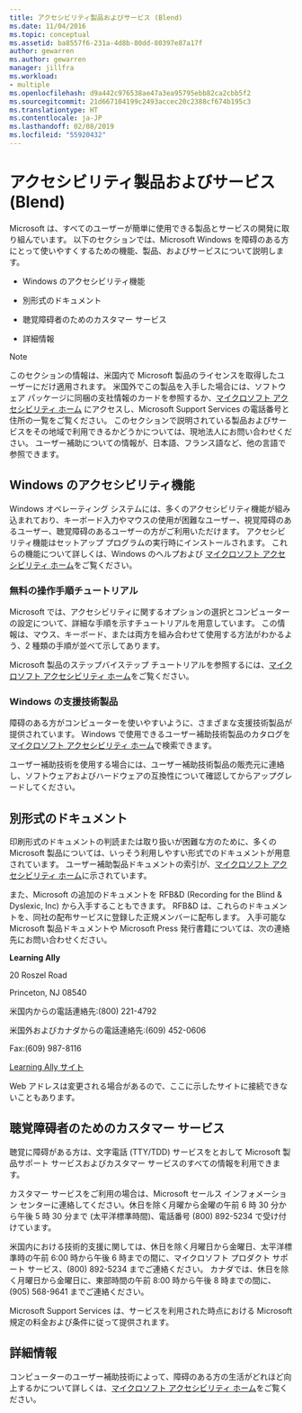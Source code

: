 ```yaml
---
title: アクセシビリティ製品およびサービス (Blend)
ms.date: 11/04/2016
ms.topic: conceptual
ms.assetid: ba8557f6-231a-4d8b-80dd-80397e87a17f
author: gewarren
ms.author: gewarren
manager: jillfra
ms.workload:
- multiple
ms.openlocfilehash: d9a442c976538ae47a3ea95795ebb82ca2cbb5f2
ms.sourcegitcommit: 21d667104199c2493accec20c2388cf674b195c3
ms.translationtype: HT
ms.contentlocale: ja-JP
ms.lasthandoff: 02/08/2019
ms.locfileid: "55920432"
---
```

# <a name="accessibility-products-and-services-blend"></a>アクセシビリティ製品およびサービス (Blend)
Microsoft は、すべてのユーザーが簡単に使用できる製品とサービスの開発に取り組んでいます。 以下のセクションでは、Microsoft Windows を障碍のある方にとって使いやすくするための機能、製品、およびサービスについて説明します。

-   Windows のアクセシビリティ機能

-   別形式のドキュメント

-   聴覚障碍者のためのカスタマー サービス

-   詳細情報

> [!NOTE]
>  このセクションの情報は、米国内で Microsoft 製品のライセンスを取得したユーザーにだけ適用されます。 米国外でこの製品を入手した場合には、ソフトウェア パッケージに同梱の支社情報のカードを参照するか、[マイクロソフト アクセシビリティ ホーム](http://go.microsoft.com/fwlink/?LinkID=75069) にアクセスし、Microsoft Support Services の電話番号と住所の一覧をご覧ください。 このセクションで説明されている製品およびサービスをその地域で利用できるかどうかについては、現地法人にお問い合わせください。 ユーザー補助についての情報が、日本語、フランス語など、他の言語で参照できます。

## <a name="accessibility-features-of-windows"></a>Windows のアクセシビリティ機能
 Windows オペレーティング システムには、多くのアクセシビリティ機能が組み込まれており、キーボード入力やマウスの使用が困難なユーザー、視覚障碍のあるユーザー、聴覚障碍のあるユーザーの方がご利用いただけます。 アクセシビリティ機能はセットアップ プログラムの実行時にインストールされます。 これらの機能について詳しくは、Windows のヘルプおよび [マイクロソフト アクセシビリティ ホーム](http://go.microsoft.com/fwlink/?LinkID=75069)をご覧ください。

### <a name="free-step-by-step-tutorials"></a>無料の操作手順チュートリアル
 Microsoft では、アクセシビリティに関するオプションの選択とコンピューターの設定について、詳細な手順を示すチュートリアルを用意しています。 この情報は、マウス、キーボード、または両方を組み合わせて使用する方法がわかるよう、2 種類の手順が並べて示してあります。

 Microsoft 製品のステップバイステップ チュートリアルを参照するには、[マイクロソフト アクセシビリティ ホーム](http://go.microsoft.com/fwlink/?LinkID=75069)をご覧ください。

### <a name="assistive-technology-products-for-windows"></a>Windows の支援技術製品
 障碍のある方がコンピューターを使いやすいように、さまざまな支援技術製品が提供されています。 Windows で使用できるユーザー補助技術製品のカタログを[マイクロソフト アクセシビリティ ホーム](http://go.microsoft.com/fwlink/?LinkID=75069)で検索できます。

 ユーザー補助技術を使用する場合には、ユーザー補助技術製品の販売元に連絡し、ソフトウェアおよびハードウェアの互換性について確認してからアップグレードしてください。

## <a name="documentation-in-alternative-formats"></a>別形式のドキュメント
 印刷形式のドキュメントの判読または取り扱いが困難な方のために、多くの Microsoft 製品については、いっそう利用しやすい形式でのドキュメントが用意されています。 ユーザー補助製品ドキュメントの索引が、[マイクロソフト アクセシビリティ ホーム](http://go.microsoft.com/fwlink/?LinkID=75069)に示されています。

 また、Microsoft の追加のドキュメントを RFB&D (Recording for the Blind & Dyslexic, Inc) から入手することもできます。 RFB&D は、これらのドキュメントを、同社の配布サービスに登録した正規メンバーに配布します。 入手可能な Microsoft 製品ドキュメントや Microsoft Press 発行書籍については、次の連絡先にお問い合わせください。

 **Learning Ally**

 20 Roszel Road

 Princeton, NJ 08540

 米国内からの電話連絡先:(800) 221-4792

 米国外およびカナダからの電話連絡先:(609) 452-0606

 Fax:(609) 987-8116

 [Learning Ally サイト](http://go.microsoft.com/fwlink/?LinkId=111110)

 Web アドレスは変更される場合があるので、ここに示したサイトに接続できないこともあります。

## <a name="customer-service-for-people-with-hearing-impairments"></a>聴覚障碍者のためのカスタマー サービス
 聴覚に障碍がある方は、文字電話 (TTY/TDD) サービスをとおして Microsoft 製品サポート サービスおよびカスタマー サービスのすべての情報を利用できます。

 カスタマー サービスをご利用の場合は、Microsoft セールス インフォメーション センターに連絡してください。休日を除く月曜から金曜の午前 6 時 30 分から午後 5 時 30 分まで (太平洋標準時間)、電話番号 (800) 892-5234 で受け付けています。

 米国内における技術的支援に関しては、休日を除く月曜日から金曜日、太平洋標準時の午前 6:00 時から午後 6 時までの間に、マイクロソフト プロダクト サポート サービス、(800) 892-5234 までご連絡ください。 カナダでは、休日を除く月曜日から金曜日に、東部時間の午前 8:00 時から午後 8 時までの間に、(905) 568-9641 までご連絡ください。

 Microsoft Support Services は、サービスを利用された時点における Microsoft 規定の料金および条件に従って提供されます。

## <a name="for-more-information"></a>詳細情報
 コンピューターのユーザー補助技術によって、障碍のある方の生活がどれほど向上するかについて詳しくは、[マイクロソフト アクセシビリティ ホーム](http://go.microsoft.com/fwlink/?LinkID=75069)をご覧ください。